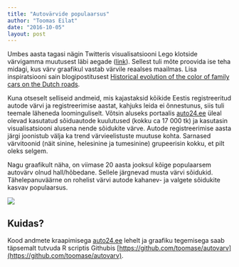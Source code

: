 ```yaml
---
title: "Autovärvide populaarsus"
author: "Toomas Eilat"
date: "2016-10-05"
layout: post
---
```








Umbes aasta tagasi nägin Twitteris visualisatsiooni Lego klotside värvigamma muutusest läbi aegade ([link](https://github.com/kingjr/lego_chart)). Sellest tuli mõte proovida ise teha midagi, kus värv graafikul vastab värvile reaalses maailmas. Lisa inspiratsiooni sain blogipostitusest [Historical evolution of the color of family cars on the Dutch roads](http://www.datagraver.com/case/historical-development-of-the-color-of-family-cars-on-the-dutch-roads).

Kuna otseselt selliseid andmeid, mis kajastaksid kõikide Eestis registreeritud autode värvi ja registreerimise aastat, kahjuks leida ei õnnestunus, siis tuli teemale läheneda loominguliselt. Võtsin aluseks portaalis [auto24.ee](http://auto24.ee) üleal olevad kasutatud sõiduautode kuulutused (kokku ca 17 000 tk) ja kasutasin visualisatsiooni alusena nende sõidukite värve. Autode registreerimise aasta järgi joonistub välja ka trend värvieelistuste muutuse kohta. Sarnased värvitoonid (näit sinine, helesinine ja tumesinine) grupeerisin kokku, et pilt oleks selgem.

Nagu graafikult näha, on viimase 20 aasta jooksul kõige populaarsem autovärv olnud hall/hõbedane. Sellele järgnevad musta värvi sõidukid. Tähelepanuväärne on rohelist värvi autode kahanev- ja valgete sõidukite kasvav populaarsus.

<img src="{{ site.url }}/img/autovarv-autovarv-1.png" style="display: block; margin: auto;" />

## Kuidas?
Kood andmete kraapimisega [auto24.ee](http://auto24.ee) lehelt ja graafiku tegemisega saab täpsemalt tutvuda R scriptis Githubis [https://github.com/toomase/autovarv](https://github.com/toomase/autovarv).
